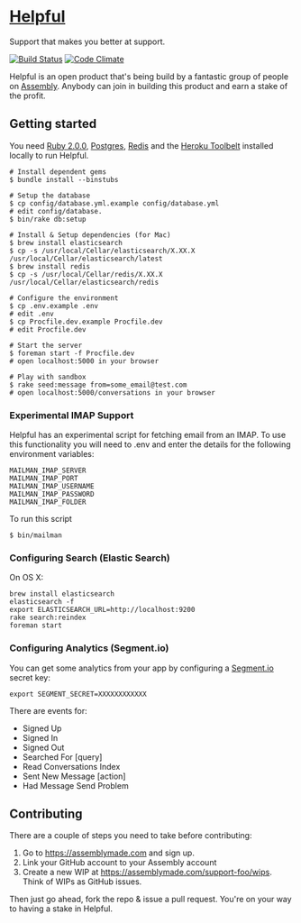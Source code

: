 # [Helpful](http://helpful.io)
Support that makes you better at support.

[![Build Status](https://travis-ci.org/support-foo/web.png?branch=master)](https://travis-ci.org/support-foo/web)
[![Code Climate](https://codeclimate.com/github/support-foo/web.png)](https://codeclimate.com/github/support-foo/web)

Helpful is an open product that's being build by a fantastic group of people on [Assembly](https://assemblymade.com/support-foo). Anybody can join in building this product and earn a stake of the profit.


## Getting started

You need [Ruby 2.0.0](https://www.ruby-lang.org), [Postgres](http://www.postgresql.org), [Redis](http://redis.io) and the [Heroku Toolbelt](https://toolbelt.heroku.com) installed locally to run Helpful. 
  
    # Install dependent gems
    $ bundle install --binstubs
    
    # Setup the database
    $ cp config/database.yml.example config/database.yml
    # edit config/database.
    $ bin/rake db:setup
    
    # Install & Setup dependencies (for Mac)
    $ brew install elasticsearch
    $ cp -s /usr/local/Cellar/elasticsearch/X.XX.X /usr/local/Cellar/elasticsearch/latest
    $ brew install redis
    $ cp -s /usr/local/Cellar/redis/X.XX.X /usr/local/Cellar/elasticsearch/redis
    
    # Configure the environment
    $ cp .env.example .env
    # edit .env
    $ cp Procfile.dev.example Procfile.dev
    # edit Procfile.dev
    
    # Start the server
    $ foreman start -f Procfile.dev
    # open localhost:5000 in your browser

    # Play with sandbox
    $ rake seed:message from=some_email@test.com
    # open localhost:5000/conversations in your browser

### Experimental IMAP Support

Helpful has an experimental script for fetching email from an IMAP. To use this functionality you will need to .env and enter the details for the following environment variables:

    MAILMAN_IMAP_SERVER
    MAILMAN_IMAP_PORT
    MAILMAN_IMAP_USERNAME
    MAILMAN_IMAP_PASSWORD
    MAILMAN_IMAP_FOLDER

To run this script

    $ bin/mailman

### Configuring Search (Elastic Search)

On OS X:

    brew install elasticsearch
    elasticsearch -f
    export ELASTICSEARCH_URL=http://localhost:9200
    rake search:reindex
    foreman start

### Configuring Analytics (Segment.io)

You can get some analytics from your app by configuring a [Segment.io](https://segment.io/) secret key:

    export SEGMENT_SECRET=XXXXXXXXXXXX

There are events for:

* Signed Up 
* Signed In
* Signed Out
* Searched For [query]
* Read Conversations Index
* Sent New Message [action]
* Had Message Send Problem

## Contributing

There are a couple of steps you need to take before contributing:

1. Go to https://assemblymade.com and sign up.
2. Link your GitHub account to your Assembly account
3. Create a new WIP at https://assemblymade.com/support-foo/wips. Think of WIPs as GitHub issues.

Then just go ahead, fork the repo & issue a pull request. You're on your way to having a stake in Helpful.
